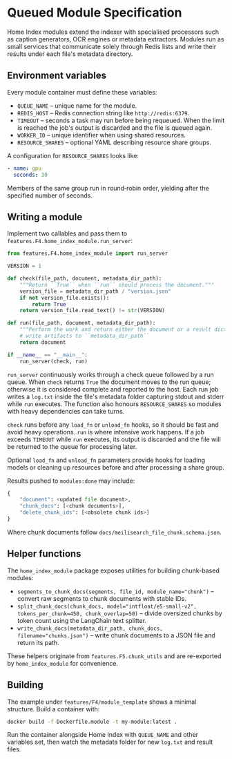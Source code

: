 # Queued Module Specification

Home Index modules extend the indexer with specialised processors such as caption generators, OCR engines or metadata extractors.  Modules run as small services that communicate solely through Redis lists and write their results under each file's metadata directory.

## Environment variables

Every module container must define these variables:

- `QUEUE_NAME` – unique name for the module.
- `REDIS_HOST` – Redis connection string like `http://redis:6379`.
- `TIMEOUT` – seconds a task may run before being requeued. When the limit is reached the job's output is discarded and the file is queued again.
- `WORKER_ID` – unique identifier when using shared resources.
- `RESOURCE_SHARES` – optional YAML describing resource share groups.

A configuration for `RESOURCE_SHARES` looks like:

```yaml
- name: gpu
  seconds: 30
```

Members of the same group run in round‑robin order, yielding after the specified number of seconds.

## Writing a module

Implement two callables and pass them to `features.F4.home_index_module.run_server`:

```python
from features.F4.home_index_module import run_server

VERSION = 1

def check(file_path, document, metadata_dir_path):
    """Return ``True`` when ``run`` should process the document."""
    version_file = metadata_dir_path / "version.json"
    if not version_file.exists():
        return True
    return version_file.read_text() != str(VERSION)

def run(file_path, document, metadata_dir_path):
    """Perform the work and return either the document or a result dict."""
    # write artifacts to ``metadata_dir_path``
    return document

if __name__ == "__main__":
    run_server(check, run)
```

`run_server` continuously works through a check queue followed by a run queue. When `check` returns ``True`` the document moves to the run queue; otherwise it is considered complete and reported to the host. Each run job writes a `log.txt` inside the file's metadata folder capturing stdout and stderr while `run` executes. The function also honours `RESOURCE_SHARES` so modules with heavy dependencies can take turns.

``check`` runs before any ``load_fn`` or ``unload_fn`` hooks, so it should be fast and avoid heavy operations. ``run`` is where intensive work happens. If a job exceeds ``TIMEOUT`` while ``run`` executes, its output is discarded and the file will be returned to the queue for processing later.

Optional `load_fn` and `unload_fn` parameters provide hooks for loading models or cleaning up resources before and after processing a share group.

Results pushed to `modules:done` may include:

```python
{
    "document": <updated file document>,
    "chunk_docs": [<chunk documents>],
    "delete_chunk_ids": [<obsolete chunk ids>]
}
```

Where chunk documents follow `docs/meilisearch_file_chunk.schema.json`.

## Helper functions

The ``home_index_module`` package exposes utilities for building chunk-based modules:

- `segments_to_chunk_docs(segments, file_id, module_name="chunk")` – convert raw segments to chunk documents with stable IDs.
- `split_chunk_docs(chunk_docs, model="intfloat/e5-small-v2", tokens_per_chunk=450, chunk_overlap=50)` – divide oversized chunks by token count using the LangChain text splitter.
- `write_chunk_docs(metadata_dir_path, chunk_docs, filename="chunks.json")` – write chunk documents to a JSON file and return its path.

These helpers originate from `features.F5.chunk_utils` and are re-exported by `home_index_module` for convenience.

## Building

The example under `features/F4/module_template` shows a minimal structure.  Build a container with:

```bash
docker build -f Dockerfile.module -t my-module:latest .
```

Run the container alongside Home Index with `QUEUE_NAME` and other variables set, then watch the metadata folder for new `log.txt` and result files.

